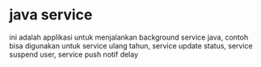 # java service
ini adalah applikasi untuk menjalankan background service java, contoh bisa digunakan untuk service ulang tahun, service update status, service suspend user, service push notif delay 
